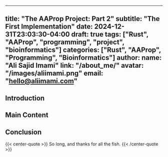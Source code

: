 <!--
SPDX-FileCopyrightText: 2022 - 2024 Ali Sajid Imami

SPDX-License-Identifier: CC-BY-NC-SA-4.0
-->

---
title: "The AAProp Project: Part 2"
subtitle: "The First Implementation"
date: 2024-12-31T23:03:30-04:00
draft: true
tags: ["Rust", "AAProp", "programming", "project", "bioinformatics"]
categories: ["Rust", "AAProp", "Programming", "Bioinformatics"]
author:
  name: "Ali Sajid Imami"
  link: "/about_me/"
  avatar: "/images/aliimami.png"
  email: "hello@aliimami.com"
---

## Introduction

<!-- Write the introduction here -->

## Main Content

<!-- Write the main content here -->

## Conclusion

<!-- Write the conclusion here -->

{{< center-quote >}}
So long, and thanks for all the fish.
{{< /center-quote >}}
